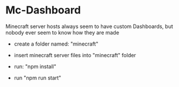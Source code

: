# Mc-Dashboard
Minecraft server hosts always seem to have custom Dashboards, but nobody ever seem to know how they are made

- create a folder named: "minecraft"

- insert minecraft server files into "minecraft" folder

- run: "npm install"

- run "npm run start"
